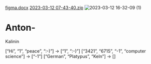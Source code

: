 [figma.docx](https://github.com/Unordinary98/Anton-kalinin/files/10951106/figma.docx)
[2023-03-12 07-43-40.zip](https://github.com/Unordinary98/Anton-kalinin/files/10950979/2023-03-12.07-43-40.zip)
![2023-03-12 16-32-09 (1)](https://user-images.githubusercontent.com/124304167/224548152-ab9f1765-6205-4fa3-aab5-a527a0ef8aba.jpeg)
# Anton-
Kalinin 


[“Hi”, “1”, “peace”, “:-)”] → [“1”, “:-)”]
[“3421”, “6715”, “-1”, “computer science”] → [“-1”]
[“German”, “Platypus”, “Keln”] → []
